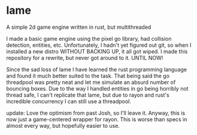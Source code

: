 # lame
A simple 2d game engine written in rust, but multithreaded

I made a basic game engine using the pixel go library, had collision detection, entities, etc. Unfortunately, I hadn't yet figured out git, so when I installed a new distro WITHOUT BACKING UP, it all got wiped.
I made this repository for a rewrite, but never got around to it. UNTIL NOW!

Since the sad loss of lame I have learned the rust programming language and found it much better suited to the task.
That being said the go threadpool was pretty neat and let me simulate an absurd number of bouncing boxes.
Due to the way I handled entities in go being horribly not thread safe, I can't replicate that lame, but due to rayon and rust's incredible concurrency I can still use a threadpool.

update: Love the optimism from past Josh, so I'll leave it. Anyway, this is now just a game-centered wrapper for rayon.
This is worse than specs in almost every way, but hopefully easier to use.